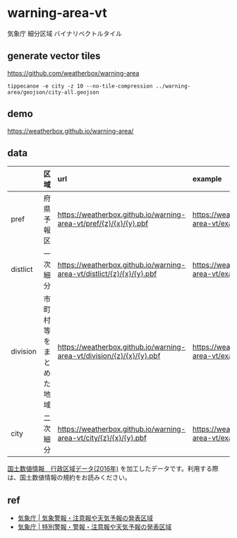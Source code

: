 # warning-area-vt
気象庁 細分区域 バイナリベクトルタイル

## generate vector tiles
https://github.com/weatherbox/warning-area
```
tippecanoe -e city -z 10 --no-tile-compression ../warning-area/geojson/city-all.geojson
```

## demo
https://weatherbox.github.io/warning-area/

## data
|        |区域               |url|example|
|:-------|:-----------------|:--|:--|
|pref    |府県予報区          |https://weatherbox.github.io/warning-area-vt/pref/{z}/{x}/{y}.pbf|https://weatherbox.github.io/warning-area-vt/examples/pref.html|
|distlict|一次細分           |https://weatherbox.github.io/warning-area-vt/distlict/{z}/{x}/{y}.pbf|https://weatherbox.github.io/warning-area-vt/examples/distlict.html|
|division|市町村等をまとめた地域|https://weatherbox.github.io/warning-area-vt/division/{z}/{x}/{y}.pbf|https://weatherbox.github.io/warning-area-vt/examples/division.html|
|city    |二次細分           |https://weatherbox.github.io/warning-area-vt/city/{z}/{x}/{y}.pbf|https://weatherbox.github.io/warning-area-vt/examples/city.html|


[国土数値情報　行政区域データ(2016年)](http://nlftp.mlit.go.jp/ksj/gml/datalist/KsjTmplt-N03-v2_3.html)
を加工したデータです。利用する際は、国土数値情報の規約をお読みください。


## ref
- [気象庁 | 気象警報・注意報や天気予報の発表区域](http://www.jma.go.jp/jma/kishou/know/saibun/index.html)
- [気象庁 | 特別警報・警報・注意報や天気予報の発表区域](http://www.jma.go.jp/jma/kishou/know/yougo_hp/shichoson_ichiran.html)

